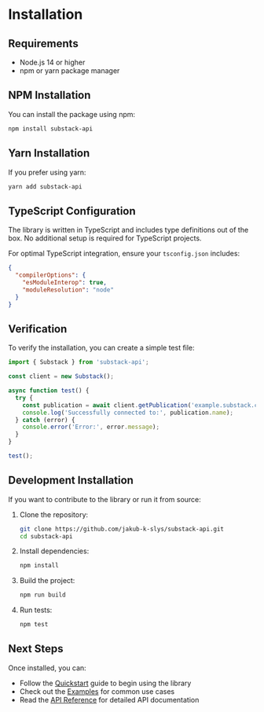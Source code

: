 # Installation

## Requirements

- Node.js 14 or higher
- npm or yarn package manager

## NPM Installation

You can install the package using npm:

```bash
npm install substack-api
```

## Yarn Installation

If you prefer using yarn:

```bash
yarn add substack-api
```

## TypeScript Configuration

The library is written in TypeScript and includes type definitions out of the box. No additional setup is required for TypeScript projects.

For optimal TypeScript integration, ensure your `tsconfig.json` includes:

```json
{
  "compilerOptions": {
    "esModuleInterop": true,
    "moduleResolution": "node"
  }
}
```

## Verification

To verify the installation, you can create a simple test file:

```typescript
import { Substack } from 'substack-api';

const client = new Substack();

async function test() {
  try {
    const publication = await client.getPublication('example.substack.com');
    console.log('Successfully connected to:', publication.name);
  } catch (error) {
    console.error('Error:', error.message);
  }
}

test();
```

## Development Installation

If you want to contribute to the library or run it from source:

1. Clone the repository:
   ```bash
   git clone https://github.com/jakub-k-slys/substack-api.git
   cd substack-api
   ```

2. Install dependencies:
   ```bash
   npm install
   ```

3. Build the project:
   ```bash
   npm run build
   ```

4. Run tests:
   ```bash
   npm test
   ```

## Next Steps

Once installed, you can:

- Follow the [Quickstart](quickstart.md) guide to begin using the library
- Check out the [Examples](examples.md) for common use cases
- Read the [API Reference](api-reference.md) for detailed API documentation

